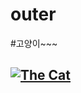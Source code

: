# outer

#고양이~~~

## [![The Cat](https://s-media-cache-ak0.pinimg.com/736x/03/bc/69/03bc69f8017751d4a041b5e68f73bda4.jpg)](https://www.youtube.com/watch?v=5dsGWM5XGdg)


